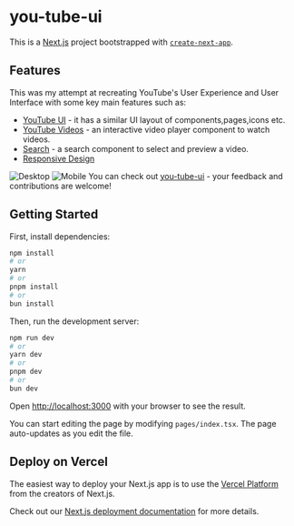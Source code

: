 # you-tube-ui

This is a [Next.js](https://nextjs.org/) project bootstrapped with [`create-next-app`](https://github.com/vercel/next.js/tree/canary/packages/create-next-app).

## Features

This was my attempt at recreating YouTube's User Experience and User Interface with some key main features such as:

- [YouTube UI]() - it has a similar UI layout of components,pages,icons etc.
- [YouTube Videos]() - an interactive video player component to watch videos.
- [Search]() - a search component to select and preview a video.
- [Responsive Design]() 

![Desktop](https://i.imgur.com/ZyTTNJs.png)
![Mobile](https://i.imgur.com/hiDgjk2.png)
You can check out [you-tube-ui](https://you-tube-ui.vercel.app/) - your feedback and contributions are welcome!

## Getting Started

First, install dependencies:

```bash
npm install
# or
yarn 
# or
pnpm install
# or
bun install
```

Then, run the development server:

```bash
npm run dev
# or
yarn dev
# or
pnpm dev
# or
bun dev
```

Open [http://localhost:3000](http://localhost:3000) with your browser to see the result.

You can start editing the page by modifying `pages/index.tsx`. The page auto-updates as you edit the file.


## Deploy on Vercel

The easiest way to deploy your Next.js app is to use the [Vercel Platform](https://vercel.com/new?utm_medium=default-template&filter=next.js&utm_source=create-next-app&utm_campaign=create-next-app-readme) from the creators of Next.js.

Check out our [Next.js deployment documentation](https://nextjs.org/docs/deployment) for more details.

